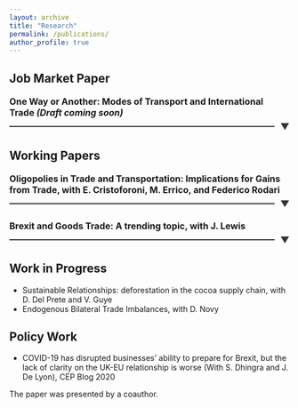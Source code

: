 ```yaml
---
layout: archive
title: "Research"
permalink: /publications/
author_profile: true
---
```


Job Market Paper 
-----
<h4 class="expandable-header">
    <span class="header-text">One Way or Another: Modes of Transport and International Trade <i>(Draft coming soon)</i> </span>
    <span class="line-container">
        <span class="line"></span>
        <span class="arrow">&#x25BC;</span>
    </span>
</h4>
<div style="text-align: justify;" class="expandable-section">
The transportation sector is the backbone of international trade and has faced multiple disruptions in recent years. I study the substitutability of different transport modes (such as air and ocean shipping) and how mode-specific trade cost shocks affect international trade flows. First, I use the closure of Ukrainian-Russian airspace as an exogenous increase in air transport costs to provide novel estimates of the elasticity of substitution between transport modes. Second, to quantify the importance of this new margin of adjustment in equilibrium, I build a Ricardian model of international trade with multiple transport modes. Higher trade costs on a particular route are endogenously mitigated by a switch to relatively cheaper transport modes, thereby reducing the impact of the shock. I also introduce congestion forces that limit the ability to substitute. Finally, I apply this framework to evaluate the consequences of three distinct transport cost shocks: the closure of Ukrainian-Russian airspace, the closure of the Suez Canal, and a policy aimed at reducing the carbon footprint of ocean shipping, effectively increasing maritime transport costs. I find that transport mode substitution plays a significant role in mitigating welfare losses arising from increased transport costs. However, substitutability also implies potential negative consequences for the carbon footprint of international trade. Relative to a no-substitution scenario, higher maritime transport costs lead to an increase in carbon emissions due to substitution toward more carbon-intensive air transport. 
</div>

Working Papers
-----
<!-- * Oligopolies in Trade and Transportation: Implications for Gains from Trade *(Draft coming soon)*, with <a href="https://www.enricocristoforoni.com/" style="text-decoration: none" target="_blank">E. Cristoforoni</a>, <a href="https://www.marcoerrico.net/home-page" style="text-decoration: none" target="_blank">M. Errico</a>, and Federico Rodari -->

<h4 class="expandable-header">
    <span class="header-text">Oligopolies in Trade and Transportation: Implications for Gains from Trade, with <a href="https://www.enricocristoforoni.com/" style="text-decoration: none" target="_blank">E. Cristoforoni</a>, <a href="https://www.marcoerrico.net/home-page" style="text-decoration: none" target="_blank">M. Errico</a>, and Federico Rodari</span>
    <span class="line-container">
        <span class="line"></span>
        <span class="arrow">&#x25BC;</span>
    </span>
</h4>
<div style="text-align: justify;" class="expandable-section">
Transportation services are crucial for goods to move globally; however, given the concentration in the industry, the realized gains from trade are smaller due to the presence
of market power. We study the interplay between oligopoly in the transportation industry and oligopsony power retained by non-atomistic importers. We leverage transaction-level
data from Chilean customs to document several empirical facts: (i) market concentration in the transportation sector and among importers, and (ii) that transportation prices
are highly dispersed and are the outcome of bilateral negotiations. We then develop a trade model that departs from the usual iceberg cost assumption and allows for two-sided
market power in the transportation industry. We find that transport carriers charge large markups, but importers benefit from substantial bargaining power. Finally, we embed the
bilateral bargaining framework into a quantitative trade model of importing. We show that market concentration reduces the pass-through of tariff shocks to gains from trade, and that the welfare implications of trade liberalization are different when accounting for the strategic interaction between the transportation sector and importers. <b><i> Draft coming soon </i></b> <br>
    
<b>Presented at:</b> <i> Midwest Trade Conference<sup>[1](#footnote1)</sup> </i>      
</div>

<!--* Brexit and Goods Trade: A trending topic *(Draft coming soon)*, with  <a href="https://www.bankofengland.co.uk/research/Researchers/john-lewis" style="text-decoration: none" target="_blank">J. Lewis</a> -->

<h4 class="expandable-header">
    <span class="header-text">Brexit and Goods Trade: A trending topic, with <a href="https://www.bankofengland.co.uk/research/Researchers/john-lewis" style="text-decoration: none" target="_blank">J. Lewis</a></span>
    <span class="line-container">
        <span class="line"></span>
        <span class="arrow">&#x25BC;</span>
    </span>
</h4>
<div style="text-align: justify;" class="expandable-section">
<b><i> Draft coming soon </i></b> <br>     
    
<b>Presented at:</b> <i> ASSA meeting 2024, ECONOMICS OF GLOBAL INTERACTIONS: NEW PERSPECTIVES ON TRADE, FACTOR
MOBILITY AND DEVELOPMENT, ETSG 2024 </i>        
</div>



Work in Progress
-----
* Sustainable Relationships: deforestation in the cocoa supply chain, with <a href="https://sites.google.com/site/davidedelprete1986/" style="text-decoration: none" target="_blank">D. Del Prete</a> and <a href="https://trase.earth/team/valentin-guye" style="text-decoration: none" target="_blank">V. Guye</a>
* Endogenous Bilateral Trade Imbalances, with <a href="https://warwick.ac.uk/fac/soc/economics/staff/dnovy/" style="text-decoration: none" target="_blank">D. Novy</a>

Policy Work
-----
* COVID-19 has disrupted businesses’ ability to prepare for Brexit, but the lack of clarity on the UK-EU relationship is worse (With S. Dhingra and J. De Lyon), <a href="https://blogs.lse.ac.uk/brexit/2020/12/07/covid-19-has-disrupted-businesses-ability-to-prepare-for-brexit-but-the-lack-of-clarity-on-the-uk-eu-relationship-is-worse/" style="text-decoration: none" target="_blank">CEP Blog 2020</a>


<style>
    .expandable-header {
    display: flex;
    flex-direction: column;
    cursor: pointer;
    margin-bottom: 10px;
    #padding-left: 10px; /*eliminate indent to the left*/
    transition: color 0.3s ease;
}

.header-text {
    font-size: 16px;
    color: $dark-gray; /* Adjust this color to match your site's text color */
    margin-bottom: 5px;
}

.line-container {
    display: flex;
    align-items: center;
    justify-content: space-between;
    width: 100%;
}

.line {
    flex-grow: 1;
    height: 2px;
    background-color: #333; /* Adjust color as needed */
    margin-right: 10px;
}

.arrow {
    font-size: 16px;
    color:#333; /* Adjust color as needed */
    transition: transform 0.3s ease;
}

.expandable-header:hover .arrow {
    color: #0056b3;
}

.expandable-section {
    display: none;
    margin-top: 10px;
    padding: 10px;
    background-color: #fef8f8;
  font-size: 14px;
    # border-left: 4px solid #007BFF;
    transition: max-height 0.3s ease;
    overflow: hidden;
}

.expandable-section.show {
    display: block;
}

.expandable-header.show .arrow {
    transform: rotate(180deg);
}
</style>

<script>
    document.addEventListener("DOMContentLoaded", function() {
        var headers = document.querySelectorAll('.expandable-header');
        headers.forEach(function(header) {
            header.addEventListener('click', function() {
                var section = header.nextElementSibling;
                var arrow = header.querySelector('.arrow');
                if (section.classList.contains('show')) {
                    section.classList.remove('show');
                    header.classList.remove('show');
                } else {
                    section.classList.add('show');
                    header.classList.add('show');
                }
            });
        });
    });
</script>

<div id="footnote1">The paper was presented by a coauthor.</div>
